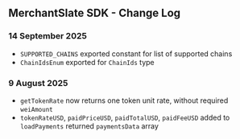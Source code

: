 
## MerchantSlate SDK - Change Log

### 14 September 2025
* `SUPPORTED_CHAINS` exported constant for list of supported chains
* `ChainIdsEnum` exported for `ChainIds` type

### 9 August 2025
* `getTokenRate` now returns one token unit rate, without required `weiAmount`
* `tokenRateUSD`, `paidPriceUSD`, `paidTotalUSD`, `paidFeeUSD` added to `loadPayments` returned `paymentsData` array